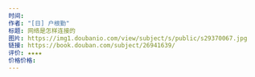 ```yaml
---
时间: 
作者: "[日] 户根勤"
标题: 网络是怎样连接的
图片: https://img1.doubanio.com/view/subject/s/public/s29370067.jpg
链接: https://book.douban.com/subject/26941639/
评价: ★★★★
价格价格:
---
```

